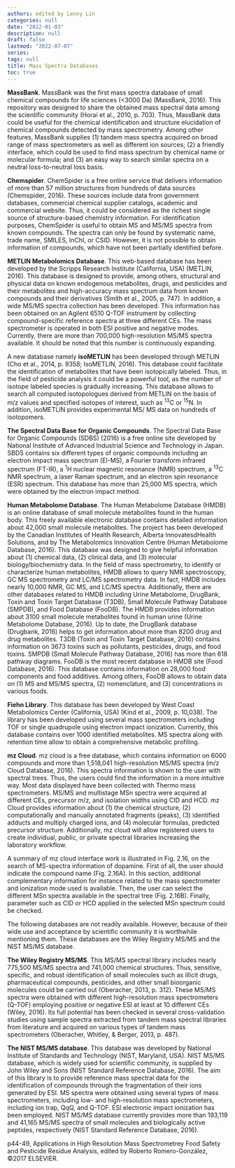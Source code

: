 ```yaml
---
authors: edited by Lenny Lin
categories: null
date: "2022-01-03"
description: null
draft: false
lastmod: "2022-07-07"
series: 
tags: null
title: Mass Spectra Databases
toc: true
---
```




<!--more-->

**MassBank**. MassBank was the first mass spectra database of small chemical compounds for life sciences (<3000 Da) (MassBank, 2016). This repository was designed to share the obtained mass spectral data among the scientific community (Horai et al., 2010, p. 703). Thus, MassBank data could be useful for the chemical identification and structure elucidation of chemical compounds detected by mass spectrometry. Among other features, MassBank supplies (1) tandem mass spectra acquired on broad range of mass spectrometers as well as different ion sources; (2) a friendly interface, which could be used to find mass spectrum by chemical name or molecular formula; and (3) an easy way to search similar spectra on a neutral loss-to-neutral loss basis.   

**Chemspider**. ChemSpider is a free online service that delivers information of more than 57 million structures from hundreds of data sources (Chemspider, 2016). These sources include data from government databases, commercial chemical supplier catalogs, academic and commercial website. Thus, it could be considered as the richest single source of structure-based chemistry information. For identification purposes, ChemSpider is useful to obtain MS and MS/MS spectra from known compounds. The spectra can only be found by systematic name, trade name, SMILES, InChI, or CSID. However, it is not possible to obtain information of compounds, which have not been partially identified before.   

**METLIN Metabolomics Database**. This web-based database has been developed by the Scripps Research Institute (California, USA) (METLIN, 2016). This database is designed to provide, among others, structural and physical data on known endogenous metabolites, drugs, and pesticides and their metabolites and high-accuracy mass spectrum data from known compounds and their derivatives (Smith et al., 2005, p. 747). In addition, a wide MS/MS spectra collection has been developed. This information has been obtained on an Agilent 6510 Q-TOF instrument by collecting compound-specific reference spectra at three different CEs. The mass spectrometer is operated in both ESI positive and negative modes. Currently, there are more than 700,000 high-resolution MS/MS spectra available. It should be noted that this number is continuously expanding.   

A new database namely **isoMETLIN** has been developed through METLIN (Cho et al., 2014, p. 9358; IsoMETLIN, 2016). This database could facilitate the identification of metabolites that have been isotopically labeled. Thus, in the field of pesticide analysis it could be a powerful tool, as the number of isotope labeled species is gradually increasing. This database allows to search all computed isotopologues derived from METLIN on the basis of m/z values and specified isotopes of interest, such as <sup>13</sup>C or <sup>15</sup>N. In addition, isoMETLIN provides experimental MS/ MS data on hundreds of isotopomers. 

**The Spectral Data Base for Organic Compounds**. The Spectral Data Base for Organic Compounds (SDBS) (2016) is a free online site developed by National Institute of Advanced Industrial Science and Technology in Japan. SBDS contains six different types of organic compounds including an electron impact mass spectrum (EI-MS), a Fourier transform infrared spectrum (FT-IR), a <sup>1</sup>H nuclear magnetic resonance (NMR) spectrum, a <sup>13</sup>C NMR spectrum, a laser Raman spectrum, and an electron spin resonance (ESR) spectrum. This database has more than 25,000 MS spectra, which were obtained by the electron impact method.   

**Human Metabolome Database**. The Human Metabolome Database (HMDB) is an online database of small molecule metabolites found in the human body. This freely available electronic database contains detailed information about 42,000 small molecule metabolites. The project has been developed by the Canadian Institutes of Health Research, Alberta InnovatesdHealth Solutions, and by The Metabolomics Innovation Centre (Human Metabolome Database, 2016). This database was designed to give helpful information about (1) chemical data, (2) clinical data, and (3) molecular biology/biochemistry data. In the field of mass spectrometry, to identify or characterize human metabolites, HMDB allows to query NMR spectroscopy, GC MS spectrometry and LC/MS spectrometry data. In fact, HMDB includes nearly 10,000 NMR, GC MS, and LC/MS spectra. Additionally, there are other databases related to HMDB including Urine Metabolome, DrugBank, Toxin and Toxin Target Database (T3DB), Small Molecule Pathway Database (SMPDB), and Food Database (FooDB). The HMDB provides information about 3100 small molecule metabolites found in human urine (Urine Metabolome Database, 2016). Up to date, the DrugBank database (Drugbank, 2016) helps to get information about more than 8200 drug and drug metabolites. T3DB (Toxin and Toxin Target Database, 2016) contains information on 3673 toxins such as pollutants, pesticides, drugs, and food toxins. SMPDB (Small Molecule Pathway Database, 2016) has more than 618 pathway diagrams. FooDB is the most recent database in HMDB site (Food Database, 2016). This database contains information on 28,000 food components and food additives. Among others, FooDB allows to obtain data on (1) MS and MS/MS spectra, (2) nomenclature, and (3) concentrations in various foods.   

**Fiehn Library**. This database has been developed by West Coast Metabolomics Center (California, USA) (Kind et al., 2009, p. 10,038). The library has been developed using several mass spectrometers including TOF or single quadrupole using electron impact ionization. Currently, this database contains over 1000 identified metabolites. MS spectra along with retention time allow to obtain a comprehensive metabolic profiling. 

**mz Cloud**. mz cloud is a free database, which contains information on 6000 compounds and more than 1,518,041 high-resolution MS/MS spectra (m/z Cloud Database, 2016). This spectra information is shown to the user with spectral trees. Thus, the users could find the information in a more intuitive way. Most data displayed have been collected with Thermo mass spectrometers. MS/MS and multistage MSn spectra were acquired at different CEs, precursor m/z, and isolation widths using CID and HCD. mz Cloud provides information about (1) the chemical structure, (2) computationally and manually annotated fragments (peaks), (3) identified adducts and multiply charged ions, and (4) molecular formulas, predicted precursor structure. Additionally, mz cloud will allow registered users to create individual, public, or private spectral libraries increasing the laboratory workflow.   

A summary of mz cloud interface work is illustrated in Fig. 2.16, on the search of MS-spectra information of dopamine. First of all, the user should indicate the compound name (Fig. 2.16A). In this section, additional complementary information for instance related to the mass spectrometer and ionization mode used is available. Then, the user can select the different MSn spectra available in the spectral tree (Fig. 2.16B). Finally, parameter such as CID or HCD applied in the selected MSn spectrum could be checked.   

The following databases are not readily available. However, because of their wide use and acceptance by scientific community it is worthwhile mentioning them. These databases are the Wiley Registry MS/MS and the NIST MS/MS database.   

**The Wiley Registry MS/MS**. This MS/MS spectral library includes nearly 775,500 MS/MS spectra and 741,000 chemical structures. Thus, sensitive, specific, and robust identification of small molecules such as illicit drugs, pharmaceutical compounds, pesticides, and other small bioorganic molecules could be carried out (Oberacher, 2013, p. 312). These MS/MS spectra were obtained with different high-resolution mass spectrometers (Q-TOF) employing positive or negative ESI at least at 10 different CEs (Wiley, 2016). Its full potential has been checked in several cross-validation studies using sample spectra extracted from tandem mass spectral libraries from literature and acquired on various types of tandem mass spectrometers (Oberacher, Whitley, & Berger, 2013, p. 487). 

**The NIST MS/MS database**. This database was developed by National Institute of Standards and Technology (NIST, Maryland, USA). NIST MS/MS database, which is widely used for scientific community, is supplied by John Wiley and Sons (NIST Standard Reference Database, 2016). The aim of this library is to provide reference mass spectral data for the identification of compounds through the fragmentation of their ions generated by ESI. MS spectra were obtained using several types of mass spectrometers, including low- and high-resolution mass spectrometers, including ion trap, QqQ, and Q-TOF. ESI electronic impact ionization has been employed. NIST MS/MS database currently provides more than 193,119 and 41,165 MS/MS spectra of small molecules and biologically active peptides, respectively (NIST Standard Reference Database, 2016). 

p44-49, Applications in High Resolution Mass Spectrometrey Food Safety and Pesticide Residue Analysis, edited by Roberto Romero-Gonz&#225;lez, &copy;2017 ELSEVIER.
